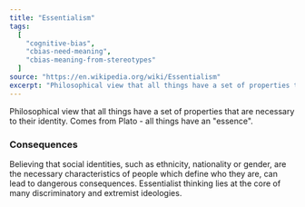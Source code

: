 ```yaml
---
title: "Essentialism"
tags:
  [
    "cognitive-bias",
    "cbias-need-meaning",
    "cbias-meaning-from-stereotypes"
  ]
source: "https://en.wikipedia.org/wiki/Essentialism"
excerpt: "Philosophical view that all things have a set of properties that are necessary to their identity."
---
```


Philosophical view that all things have a set of properties that are necessary to their identity. Comes from Plato - all things have an "essence".


### Consequences

Believing that social identities, such as ethnicity, nationality or gender, are the necessary characteristics of people which define who they are, can lead to dangerous consequences. Essentialist thinking lies at the core of many discriminatory and extremist ideologies.



